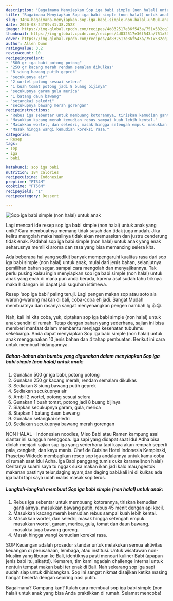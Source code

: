 ```yaml
---
description: "Bagaimana Menyiapkan Sop iga babi simple (non halal) untuk anak Anti Gagal"
title: "Bagaimana Menyiapkan Sop iga babi simple (non halal) untuk anak Anti Gagal"
slug: 3404-bagaimana-menyiapkan-sop-iga-babi-simple-non-halal-untuk-anak-anti-gagal
date: 2020-08-24T09:41:38.252Z
image: https://img-global.cpcdn.com/recipes/4d832517e36f543a/751x532cq70/sop-iga-babi-simple-non-halal-untuk-anak-foto-resep-utama.jpg
thumbnail: https://img-global.cpcdn.com/recipes/4d832517e36f543a/751x532cq70/sop-iga-babi-simple-non-halal-untuk-anak-foto-resep-utama.jpg
cover: https://img-global.cpcdn.com/recipes/4d832517e36f543a/751x532cq70/sop-iga-babi-simple-non-halal-untuk-anak-foto-resep-utama.jpg
author: Allen Dunn
ratingvalue: 3.2
reviewcount: 10
recipeingredient:
- "500 gr iga babi potong potong"
- "250 gr kacang merah rendam semalam dikulkas"
- "8 siung bawang putih geprek"
- "secukupnya air"
- "2 wortel potong sesuai selera"
- "1 buah tomat potong jadi 8 buang bijinya"
- "secukupnya garam gula merica"
- "1 batang daun bawang"
- "setangkai seledri"
- "secukupnya bawang merah gorengan"
recipeinstructions:
- "Rebus iga sebentar untuk membuang kotorannya, tiriskan kemudian ganti airnya. masukkan bawang putih, rebus 45 menit dengan api kecil."
- "Masukkan kacang merah kemudian rebus sampai kuah lebih kental."
- "Masukkan wortel, dan seledri, masak hingga setengah empuk. masukkan wortel, garam, merica, gula, tomat dan daun bawang. masukka juga bawang goreng."
- "Masak hingga wangi kemudian koreksi rasa."
categories:
- Resep
tags:
- sop
- iga
- babi

katakunci: sop iga babi 
nutrition: 184 calories
recipecuisine: Indonesian
preptime: "PT34M"
cooktime: "PT56M"
recipeyield: "1"
recipecategory: Dessert

---
```



![Sop iga babi simple (non halal) untuk anak](https://img-global.cpcdn.com/recipes/4d832517e36f543a/751x532cq70/sop-iga-babi-simple-non-halal-untuk-anak-foto-resep-utama.jpg)

Lagi mencari ide resep sop iga babi simple (non halal) untuk anak yang unik? Cara membuatnya memang tidak susah dan tidak juga mudah. Jika keliru mengolah maka hasilnya tidak akan memuaskan dan justru cenderung tidak enak. Padahal sop iga babi simple (non halal) untuk anak yang enak seharusnya memiliki aroma dan rasa yang bisa memancing selera kita.

Ada beberapa hal yang sedikit banyak mempengaruhi kualitas rasa dari sop iga babi simple (non halal) untuk anak, mulai dari jenis bahan, selanjutnya pemilihan bahan segar, sampai cara mengolah dan menyajikannya. Tak perlu pusing kalau ingin menyiapkan sop iga babi simple (non halal) untuk anak yang enak di mana pun anda berada, karena asal sudah tahu triknya maka hidangan ini dapat jadi suguhan istimewa.

Resep &#39;sop iga babi&#39; paling teruji. Lagi pengen makan sop atau soto ala warung-warung makan di bali, coba-coba eh jadi. Sangat Mudah membuatnya dan rasanya sangat menyenangkan pengen nambah lg 👍😍.


Nah, kali ini kita coba, yuk, ciptakan sop iga babi simple (non halal) untuk anak sendiri di rumah. Tetap dengan bahan yang sederhana, sajian ini bisa memberi manfaat dalam membantu menjaga kesehatan tubuhmu sekeluarga. Anda dapat menyiapkan Sop iga babi simple (non halal) untuk anak menggunakan 10 jenis bahan dan 4 tahap pembuatan. Berikut ini cara untuk membuat hidangannya.

<!--inarticleads1-->

##### Bahan-bahan dan bumbu yang digunakan dalam menyiapkan Sop iga babi simple (non halal) untuk anak:

1. Gunakan 500 gr iga babi, potong potong
1. Gunakan 250 gr kacang merah, rendam semalam dikulkas
1. Sediakan 8 siung bawang putih geprek
1. Sediakan secukupnya air
1. Ambil 2 wortel, potong sesuai selera
1. Gunakan 1 buah tomat, potong jadi 8 buang bijinya
1. Siapkan secukupnya garam, gula, merica
1. Siapkan 1 batang daun bawang
1. Gunakan setangkai seledri
1. Sediakan secukupnya bawang merah gorengan


NON HALAL - Indonesian noodles, Miso Babi atau Ramen kampung asal siantar ini sungguh menggoda. Iga sapi yang didapat saat Idul Adha bisa diolah menjadi sajian sup iga yang sederhana tapi kaya akan rempah seperti pala, cengkeh, dan kayu manis. Chef de Cuisine Hotel Indonesia Kempinski, Prasetyo Widodo membagikan resep sop iga andalannya untuk kamu coba di rumah saat Idul Adha. Iga Babi panggang,tumis cuka karamel(non halal) Ceritanya suami saya tu nggak suka makan ikan,jadi kalo mau,ngestok makanan pastinya telur,daging ayam,dan daging babi.kali ini di kulkas ada iga babi tapi saya udah malas masak sop terus. 

<!--inarticleads2-->

##### Langkah-langkah membuat Sop iga babi simple (non halal) untuk anak:

1. Rebus iga sebentar untuk membuang kotorannya, tiriskan kemudian ganti airnya. masukkan bawang putih, rebus 45 menit dengan api kecil.
1. Masukkan kacang merah kemudian rebus sampai kuah lebih kental.
1. Masukkan wortel, dan seledri, masak hingga setengah empuk. masukkan wortel, garam, merica, gula, tomat dan daun bawang. masukka juga bawang goreng.
1. Masak hingga wangi kemudian koreksi rasa.


SOP Keuangan adalah prosedur standar untuk melakukan semua aktivitas keuangan di perusahaan, lembaga, atau institusi. Untuk wisatawan non-Muslim yang liburan ke Bali, identiknya pasti mencari kuliner Babi (apapun jenis babi itu, sikattt!). Kemaren, tim kami ngadain challenge internal untuk nentuin tempat makan babi ter enak di Bali. Nah sekarang sop iga sapi sudah siap untuk dihidangkan. Sop ini sangat nikmat disajikan ketika masing hangat beserta dengan sepiring nasi putih. 

Bagaimana? Gampang kan? Itulah cara membuat sop iga babi simple (non halal) untuk anak yang bisa Anda praktikkan di rumah. Selamat mencoba!

